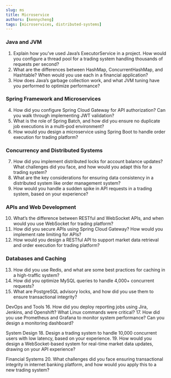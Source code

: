 ```yaml
---
slug: ms
title: Microservice
authors: [kennycheng]
tags: [microservices, distributed-systems]
---
```


### Java and JVM
1. Explain how you’ve used Java’s ExecutorService in a project. How would you configure a thread pool for a trading system handling thousands of requests per second?
2. What are the differences between HashMap, ConcurrentHashMap, and Hashtable? When would you use each in a financial application?
3. How does Java’s garbage collection work, and what JVM tuning have you performed to optimize performance?

### Spring Framework and Microservices
4. How did you configure Spring Cloud Gateway for API authorization? Can you walk through implementing JWT validation?
5. What is the role of Spring Batch, and how did you ensure no duplicate job executions in a multi-pod environment?
6. How would you design a microservice using Spring Boot to handle order execution for trading platform?

### Concurrency and Distributed Systems
7. How did you implement distributed locks for account balance updates? What challenges did you face, and how would you adapt this for a trading system?
8. What are the key considerations for ensuring data consistency in a distributed system like order management system?
9. How would you handle a sudden spike in API requests in a trading system, based on your experience?

### APIs and Web Development
10. What’s the difference between RESTful and WebSocket APIs, and when would you use WebSocket for trading platform?
11. How did you secure APIs using Spring Cloud Gateway? How would you implement rate limiting for APIs?
12. How would you design a RESTful API to support market data retrieval and order execution for trading platform?


### Databases and Caching
13. How did you use Redis, and what are some best practices for caching in a high-traffic system?
14. How did you optimize MySQL queries to handle 4,000+ concurrent requests?
15. What are PostgreSQL advisory locks, and how did you use them to ensure transactional integrity?

DevOps and Tools
16. How did you deploy reporting jobs using Jira, Jenkins, and Openshift? What Linux commands were critical?
17. How did you use Prometheus and Grafana to monitor system performance? Can you design a monitoring dashboard?

System Design
18. Design a trading system to handle 10,000 concurrent users with low latency, based on your experience.
19. How would you design a WebSocket-based system for real-time market data updates, drawing on your API experience?

Financial Systems
20. What challenges did you face ensuring transactional integrity in internet banking platform, and how would you apply this to a new trading system?